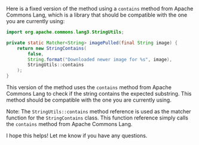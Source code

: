 Here is a fixed version of the method using a `contains` method from Apache Commons Lang, which is a library that should be compatible with the one you are currently using:

```java
import org.apache.commons.lang3.StringUtils;

private static Matcher<String> imagePulled(final String image) {
    return new StringContains(
        false,
        String.format("Downloaded newer image for %s", image),
        StringUtils::contains
    );
}
```

This version of the method uses the `contains` method from Apache Commons Lang to check if the string contains the expected substring. This method should be compatible with the one you are currently using.

Note: The `StringUtils::contains` method reference is used as the matcher function for the `StringContains` class. This function reference simply calls the `contains` method from Apache Commons Lang.

I hope this helps! Let me know if you have any questions.